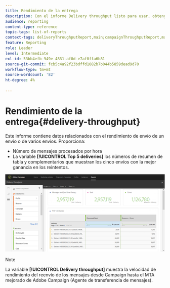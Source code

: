 ```yaml
---
title: Rendimiento de la entrega
description: Con el informe Delivery throughput listo para usar, obtenga información sobre el éxito de su envío.
audience: reporting
content-type: reference
topic-tags: list-of-reports
context-tags: deliveryThroughputReport,main;campaignThroughputReport,main;programThroughputReport,main
feature: Reporting
role: Leader
level: Intermediate
exl-id: 53bb4efb-949e-4831-af0d-e7af0ffa6b81
source-git-commit: fcb5c4a92f23bdffd1082b7b044b5859dead9d70
workflow-type: tm+mt
source-wordcount: '82'
ht-degree: 4%

---
```


# Rendimiento de la entrega{#delivery-throughput}

Este informe contiene datos relacionados con el rendimiento de envío de un envío o de varios envíos. Proporciona:

* Número de mensajes procesados por hora
* La variable **[!UICONTROL Top 5 deliveries]** los números de resumen de tabla y complementarios que muestran los cinco envíos con la mejor ganancia en los reintentos.

![](assets/delivery_reports_1.png)

>[!NOTE]
>
>La variable **[!UICONTROL Delivery throughput]** muestra la velocidad de rendimiento del reenvío de los mensajes desde Campaign hasta el MTA mejorado de Adobe Campaign (Agente de transferencia de mensajes).
